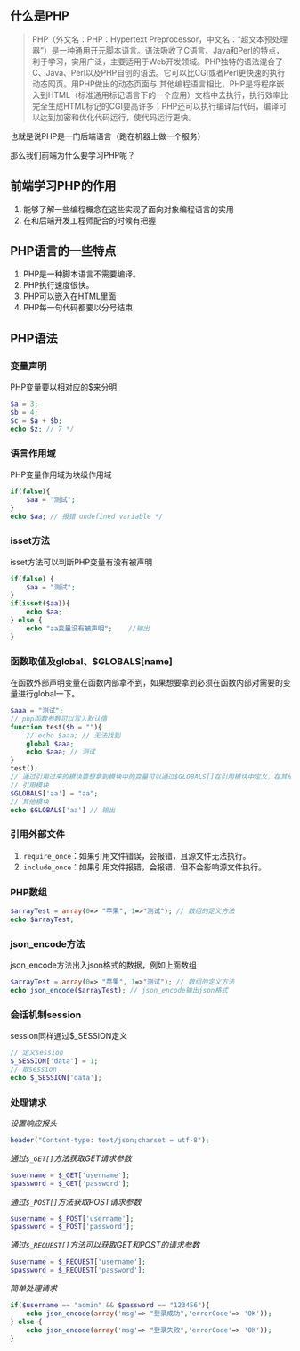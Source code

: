 ## 什么是PHP

> PHP（外文名：PHP：Hypertext Preprocessor，中文名：“超文本预处理器”）是一种通用开元脚本语言。语法吸收了C语言、Java和Perl的特点，利于学习，实用广泛，主要适用于Web开发领域。PHP独特的语法混合了C、Java、Perl以及PHP自创的语法。它可以比CGI或者Perl更快速的执行动态网页。用PHP做出的动态页面与 其他编程语言相比，PHP是将程序嵌入到HTML（标准通用标记语言下的一个应用）文档中去执行，执行效率比完全生成HTML标记的CGI要高许多；PHP还可以执行编译后代码，编译可以达到加密和优化代码运行，使代码运行更快。

也就是说PHP是一门后端语言（跑在机器上做一个服务）

那么我们前端为什么要学习PHP呢？

## 前端学习PHP的作用

1. 能够了解一些编程概念在这些实现了面向对象编程语言的实用
2. 在和后端开发工程师配合的时候有把握

## PHP语言的一些特点

1. PHP是一种脚本语言不需要编译。
2. PHP执行速度很快。
3. PHP可以嵌入在HTML里面
4. PHP每一句代码都要以分号结束

## PHP语法

### 变量声明

PHP变量要以相对应的$来分明

```php
$a = 3;
$b = 4;
$c = $a + $b;
echo $z; // 7 */
```

### 语言作用域

PHP变量作用域为块级作用域

```php
if(false){
    $aa = "测试";
}
echo $aa; // 报错 undefined variable */
```

### isset方法

isset方法可以判断PHP变量有没有被声明

```php
if(false) {
    $aa = "测试";
}
if(isset($aa)){
    echo $aa;
} else {
    echo "aa变量没有被声明";    //输出
}
```

### 函数取值及global、$GLOBALS[name]

在函数外部声明变量在函数内部拿不到，如果想要拿到必须在函数内部对需要的变量进行global一下。

```php
$aaa = "测试";
// php函数参数可以写入默认值
function test($b = ""){
    // echo $aaa; // 无法找到
    global $aaa;
    echo $aaa; // 测试
}
test();
// 通过引用过来的模块要想拿到模块中的变量可以通过$GLOBALS[]在引用模块中定义，在其他模块中获取
// 引用模块
$GLOBALS['aa'] = "aa";
// 其他模块
echo $GLOBALS['aa'] // 输出
```

### 引用外部文件

1. `require_once`：如果引用文件错误，会报错，且源文件无法执行。
2. `include_once`：如果引用文件报错，会报错，但不会影响源文件执行。

### PHP数组

```php
$arrayTest = array(0=> "苹果", 1=>"测试"); // 数组的定义方法
echo $arrayTest;
```

### json_encode方法

json_encode方法出入json格式的数据，例如上面数组

```php
$arrayTest = array(0=> "苹果", 1=>"测试"); // 数组的定义方法
echo json_encode($arrayTest); // json_encode输出json格式
```

### 会话机制session

session同样通过$_SESSION定义

```php
// 定义session
$_SESSION['data'] = 1;
// 取session
echo $_SESSION['data'];
```

### 处理请求

_设置响应报头_

```php
header("Content-type: text/json;charset = utf-8");
```

_通过`$_GET[]`方法获取GET请求参数_

```php
$username = $_GET['username'];
$password = $_GET['password'];
```

_通过`$_POST[]`方法获取POST请求参数_

```php
$username = $_POST['username'];
$password = $_POST['password'];
```

_通过`$_REQUEST[]`方法可以获取GET和POST的请求参数_

```php
$username = $_REQUEST['username'];
$password = $_REQUEST['password'];
```

_简单处理请求_

```php
if($username == "admin" && $password == "123456"){
    echo json_encode(array('msg'=> "登录成功",'errorCode'=> 'OK'));
} else {
    echo json_encode(array('msg'=> "登录失败",'errorCode'=> 'OK'));
}
```
